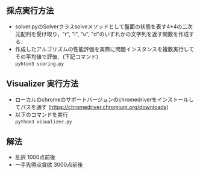 ## 採点実行方法
- solver.pyのSolverクラスsolveメソッドとして盤面の状態を表す4*4の二次元配列を受け取り，"r", "l", "u", "d"のいずれかの文字列を返す関数を作成する．  
- 作成したアルゴリズムの性能評価を実際に問題インスタンスを複数実行してその平均値で評価．(下記コマンド)  
`pyhton3 scoring.py`

## Visualizer 実行方法
- ローカルのchromeのサポートバージョンのchromedriverをインストールしてパスを通す (https://chromedriver.chromium.org/downloads)
- 以下のコマンドを実行  
`python3 visualizer.py`

## 解法
- 乱択 1000点前後
- 一手先得点貪欲 3000点前後
